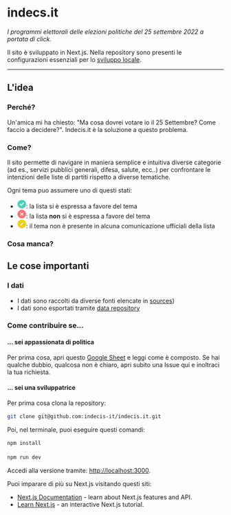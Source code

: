# indecs.it

_I programmi elettorali delle elezioni politiche del 25 settembre 2022 a portata di click._

Il sito è sviluppato in Next.js. Nella repository sono presenti le configurazioni essenziali per lo [sviluppo locale](#-sei-una-sviluppatrice).



---

## L'idea

### Perché?

Un'amica mi ha chiesto: "Ma cosa dovrei votare io il 25 Settembre? Come faccio a decidere?". Indecis.it è la soluzione a questo problema.

### Come?

Il sito permette di navigare in maniera semplice e intuitiva diverse categorie (ad es., servizi pubblici generali, difesa, salute, ecc..) per confrontare le intenzioni delle liste di partiti rispetto a diverse tematiche.

Ogni tema puo assumere uno di questi stati:

- <img src="public/endorsement/green.svg" alt="green" style="height:20px;width:20px;"/>: la lista si è espressa a favore del tema
- <img src="public/endorsement/red.svg" alt="green" style="height:20px;width:20px;"/>: la lista **non** si è espressa a favore del tema
- <img src="public/endorsement/yellow.svg" alt="green" style="height:20px;width:20px;"/>: il tema non è presente in alcuna comunicazione ufficiali della lista

### Cosa manca?

## Le cose importanti

### I dati

- I dati sono raccolti da diverse fonti elencate in [sources](https://docs.google.com/spreadsheets/d/13YKVLtayxu0m2keOi1KHsLJqoshc9P279RLJ_sdhnAk/edit#gid=118291356))
- I dati sono esportati tramite [data repository](https://github.com/indecis-it/data/)

### Come contribuire se...

#### ... sei appassionata di politica

Per prima cosa, apri questo [Google Sheet](https://docs.google.com/spreadsheets/d/13YKVLtayxu0m2keOi1KHsLJqoshc9P279RLJ_sdhnAk/edit#gid=734919268) e leggi come è composto.
Se hai qualche dubbio, qualcosa non è chiaro, apri subito una Issue qui e inoltraci la tua richiesta.

#### ... sei una sviluppatrice

Per prima cosa clona la repository:

```bash
git clone git@github.com:indecis-it/indecis.it.git
```

Poi, nel terminale, puoi eseguire questi comandi:

```bash
npm install

npm run dev
```

Accedi alla versione tramite: [http://localhost:3000](http://localhost:3000).

Puoi imparare di più su Next.js visitando questi siti:

- [Next.js Documentation](https://nextjs.org/docs) - learn about Next.js features and API.
- [Learn Next.js](https://nextjs.org/learn) - an interactive Next.js tutorial.
